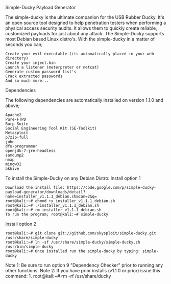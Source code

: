 Simple-Ducky Payload Generator

The simple-ducky is the ultimate companion for the USB Rubber Ducky. It's an open source tool designed to help penetration testers when performing a physical access security audits. It allows them to quickly create reliable, customized payloads for just about any attack. The Simple-Ducky supports most Debian based Linux distro's.
With the simple-ducky in a matter of seconds you can;

    Create your evil executable (its automatically placed in your web directory)
    Create your inject.bin
    Launch a listener (meterpreter or netcat)
    Generate custom password list's
    Crack extracted passwords
    And so much more...

Dependencies

The following dependencies are automatically installed on version 1.1.0 and above;

    Apache2
    Pure-FTPD
    Burp Suite
    Social Engineering Tool Kit (SE-Toolkit)
    Metasploit
    p7zip-full
    john
    dfu-programmer
    openjdk-7-jre-headless
    samdump2
    nmap
    mingw32
    bkhive

To install the Simple-Ducky on any Debian Distro:
Install option 1

    Download the install file: https://code.google.com/p/simple-ducky-payload-generator/downloads/detail?name=installer_v1.1.1_debian.sh&can=2&q=
    root@kali:~# chmod +x installer_v1.1.1_debian.sh
    root@kali:~# ./installer_v1.1.1_debian.sh
    root@kali:~# rm installer_v1.1.1_debian.sh
    To run the program; root@kali:~# simple-ducky

Install option 2

    root@kali:~# git clone git://github.com/skysploit/simple-ducky.git /usr/share/simple-ducky
    root@kali:~# ln -sf /usr/share/simple-ducky/simple-ducky.sh /usr/bin/simple-ducky
    root@kali:~# Once installed run the simple-ducky by typing: simple-ducky

Note 1: Be sure to run option 9 "Dependency Checker" prior to running any other functions. Note 2: If you have prior installs (v1.1.0 or prior) issue this command: 1. root@kali:~# rm -rf /usr/share/ducky
